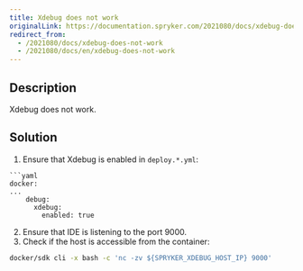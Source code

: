 ```yaml
---
title: Xdebug does not work
originalLink: https://documentation.spryker.com/2021080/docs/xdebug-does-not-work
redirect_from:
  - /2021080/docs/xdebug-does-not-work
  - /2021080/docs/en/xdebug-does-not-work
---
```


## Description
Xdebug does not work.

## Solution
1. Ensure that Xdebug is enabled in `deploy.*.yml`:
```
```yaml
docker:
...
    debug:
      xdebug:
        enabled: true
```
2. Ensure that IDE is listening to the port 9000.
3. Check if the host is accessible from the container:
```bash
docker/sdk cli -x bash -c 'nc -zv ${SPRYKER_XDEBUG_HOST_IP} 9000'
```
